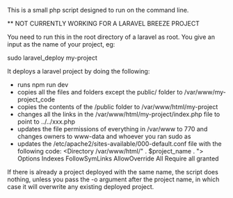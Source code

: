 This is a small php script designed to run on the command line.

** NOT CURRENTLY WORKING FOR A LARAVEL BREEZE PROJECT

You need to run this in the root directory of a laravel as root. You give an input as the name of your project, eg:

sudo laravel_deploy my-project

It deploys a laravel project by doing the following:

* runs npm run dev
* copies all the files and folders except the public/ folder to /var/www/my-project_code
* copies the contents of the /public folder to /var/www/html/my-project
* changes all the links in the /var/www/html/my-project/index.php file to point to ../../xxx.php
* updates the file permissions of everything in /var/www to 770 and changes owners to www-data and whoever you ran sudo as
* updates the /etc/apache2/sites-available/000-default.conf file with the following code:
<Directory /var/www/html/" . $project_name . ">
    Options Indexes FollowSymLinks
    AllowOverride All
    Require all granted
</Directory>

If there is already a project deployed with the same name, the script does nothing, unless you pass the -o argument after the project name, in which case it will overwrite any existing deployed project.

